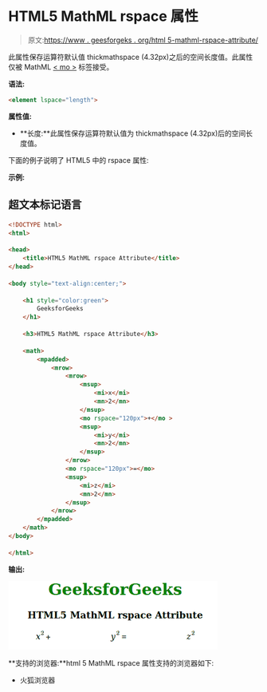 # HTML5 MathML rspace 属性

> 原文:[https://www . geesforgeks . org/html 5-mathml-rspace-attribute/](https://www.geeksforgeeks.org/html5-mathml-rspace-attribute/)

此属性保存运算符默认值 thickmathspace (4.32px)之后的空间长度值。此属性仅被 MathML [< mo >](https://www.geeksforgeeks.org/html5-mathml-mo-tag/) 标签接受。

**语法:**

```html
<element lspace="length">
```

**属性值:**

*   **长度:**此属性保存运算符默认值为 thickmathspace (4.32px)后的空间长度值。

下面的例子说明了 HTML5 中的 rspace 属性:

**示例:**

## 超文本标记语言

```html
<!DOCTYPE html> 
<html> 

<head> 
    <title>HTML5 MathML rspace Attribute</title> 
</head> 

<body style="text-align:center;"> 

    <h1 style="color:green"> 
        GeeksforGeeks 
    </h1> 

    <h3>HTML5 MathML rspace Attribute</h3> 

    <math> 
        <mpadded> 
            <mrow> 
                <mrow> 
                    <msup> 
                        <mi>x</mi> 
                        <mn>2</mn> 
                    </msup> 
                    <mo rspace="120px">+</mo > 
                    <msup> 
                        <mi>y</mi> 
                        <mn>2</mn> 
                    </msup> 
                </mrow> 
                <mo rspace="120px">=</mo> 
                <msup> 
                    <mi>z</mi> 
                    <mn>2</mn> 
                </msup> 
            </mrow> 
        </mpadded> 
    </math> 
</body> 

</html>
```

**输出:**

![](img/bd8029ed323de45503b17d6340cf6708.png)

**支持的浏览器:**html 5 MathML rspace 属性支持的浏览器如下:

*   火狐浏览器